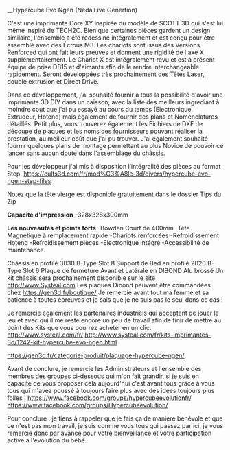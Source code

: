 __Hypercube Evo Ngen (NedalLive Genertion)

C'est une imprimante Core XY inspirée du modèle de SCOTT 3D qui s'est lui même inspiré de TECH2C.
Bien que certaines pièces gardent un design similaire, l'ensemble a été redessiné intégralement et est conçu pour être assemblé avec des Écrous M3.
Les chariots sont issus des Versions Renforced qui ont fait leurs preuves et donnent une rigidité de l'axe X supplémentairement.
Le Chariot X est intégralement revu et est à présent équipé de prise DB15 et d'aimants afin de le rendre interchangeable rapidement.
Seront développées très prochainement des Têtes Laser, double extrusion et Direct Drive.

Dans ce développement, j'ai souhaité fournir à tous la possibilité d'avoir une imprimante 3D DIY dans un caisson, avec la liste des meilleurs ingrediant à moindre cout que j'ai pu essayé au cours du temps (Electronique, Extrudeur, Hotend) mais également de fournir des plans et Nomenclatures détaillés. Petit plus, vous trouverez également les Fichiers de DXF de découpe de plaques et les noms des fournisseurs pouvant réaliser la prestation, au meilleur coût que j'ai pu trouver.
J'ai également souhaité fournir quelques plans de montage permettant au plus Novice de pouvoir ce lancer sans aucun doute dans l'assemblage du châssis.

Pour les développeur j'ai mis à disposition l’intégralité des pièces au format Step.
https://cults3d.com/fr/mod%C3%A8le-3d/divers/hypercube-evo-ngen-step-files

Notez que la tête vierge est disponible gratuitement dans le dossier Tips du Zip

__Capacité d'impression__ 
-328x328x300mm

__Les nouveautés et points forts__
-Bowden Court de 400mm
-Tête Magnétique à remplacement rapide
-Chariots renforcées
-Refroidissement Hotend
-Refroidissement pièces
-Electronique intégré
-Accessibilité de maintenance.

Châssis en profilé 3030 B-Type Slot 8
Support de Bed en profilé 2020 B-Type Slot 6
Plaque de fermeture Avant et Latérale en DIBOND Alu brossé
Un kit châssis sera prochainement disponible sur le site http://www.Systeal.com
Les plaques Dibond peuvent être commandées chez https://gen3d.fr/boutique/
Je remercie avant tout ma femme et sa patience à toutes épreuves et je sais que je ne suis pas le seul dans ce cas !

Je remercie également les partenaires industriels qui acceptent de jouer le jeu et avec qui il me reste encore un peu de travail afin de finir de mettre au point des Kits que vous pourrez acheter en un clic.
http://www.systeal.com/fr/
http://www.systeal.com/fr/kits-imprimantes-3d/1242-kit-hypercube-evo-ngen.html

https://gen3d.fr/categorie-produit/plaquage-hypercube-ngen/

Avant de conclure, je remercie les Administrateurs et l'ensemble des membres des groupes ci-dessous qui m'on fait grandir, si je suis en capacité de vous proposer cela aujourd'hui c'est avant tous grâce à vous tous qui m'avez poussé à toujours faire plus avec des idées toujours plus folles !
https://www.facebook.com/groups/hypercubeevolutionfr/
https://www.facebook.com/groups/Hypercubeevolution/

Pour conclure : je tiens à rappeler que je fais ça de manière bénévole et que ce n'est pas mon travail, je suis comme vous tous qui passez par ici, je vous remercie donc par avance pour votre bienveillance et votre participation active à l'évolution du bébé.
